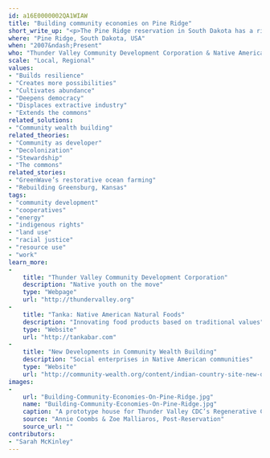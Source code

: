 ```yaml
---
id: a16E0000002QA1WIAW
title: "Building community economies on Pine Ridge"
short_write_up: "<p>The Pine Ridge reservation in South Dakota has a rich legacy of struggle. It’s one of the poorest areas in the United States, but it is also the scene of exciting new developments in worker and community ownership. The Thunder Valley Community Development Corporation is building a net-zero “regenerative community” designed to sustainably produce all the energy it uses, managing their own construction to create both jobs and housing for the Oglala Lakota people. Elsewhere on Pine Ridge, Native-owned company Native American Natural is transitioning to employee ownership while bringing the buffalo back to Native lands. These developments signal a community taking charge of its own future.</p>"
where: "Pine Ridge, South Dakota, USA"
when: "2007&ndash;Present"
who: "Thunder Valley Community Development Corporation & Native American Natural Foods"
scale: "Local, Regional"
values:
- "Builds resilience"
- "Creates more possibilities"
- "Cultivates abundance"
- "Deepens democracy"
- "Displaces extractive industry"
- "Extends the commons"
related_solutions:
- "Community wealth building"
related_theories:
- "Community as developer"
- "Decolonization"
- "Stewardship"
- "The commons"
related_stories:
- "GreenWave’s restorative ocean farming"
- "Rebuilding Greensburg, Kansas"
tags:
- "community development"
- "cooperatives"
- "energy"
- "indigenous rights"
- "land use"
- "racial justice"
- "resource use"
- "work"
learn_more:
-
    title: "Thunder Valley Community Development Corporation"
    description: "Native youth on the move"
    type: "Webpage"
    url: "http://thundervalley.org"
-
    title: "Tanka: Native American Natural Foods"
    description: "Innovating food products based on traditional values"
    type: "Website"
    url: "http://tankabar.com"
-
    title: "New Developments in Community Wealth Building"
    description: "Social enterprises in Native American communities"
    type: "Website"
    url: "http://community-wealth.org/content/indian-country-site-new-developments-community-wealth-building"
images:
-
    url: "Building-Community-Economies-On-Pine-Ridge.jpg"
    name: "Building-Community-Economies-On-Pine-Ridge.jpg"
    caption: "A prototype house for Thunder Valley CDC’s Regenerative Community project, using native materials like strawbale to reduce the ecological impacts and costs of construction."
    source: "Annie Coombs & Zoe Malliaros, Post-Reservation"
    source_url: ""
contributors:
- "Sarah McKinley"
---
```

